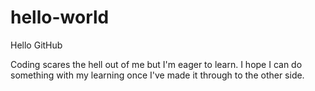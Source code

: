 # hello-world

Hello GitHub

Coding scares the hell out of me but I'm eager to learn.
I hope I can do something with my learning once I've made it through to the other side.
